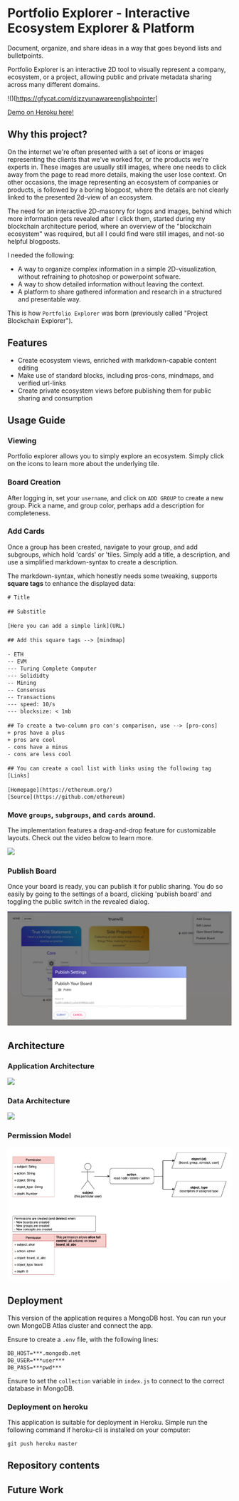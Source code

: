 # Portfolio Explorer - Interactive Ecosystem Explorer & Platform

Document, organize, and share ideas in a way that goes beyond lists and bulletpoints.

Portfolio Explorer is an interactive 2D tool to visually represent a company, ecosystem, or a project, allowing public and private metadata sharing across many different domains.

!()[https://gfycat.com/dizzyunawareenglishpointer]

[Demo on Heroku here!](https://blockchain--ecosystem-explorer.herokuapp.com/)

## Why this project?

On the internet we're often presented with a set of icons or images representing the clients that we've worked for, or the products we're experts in.
These images are usually still images, where one needs to click away from the page to read more details, making the user lose context.
On other occasions, the image representing an ecosystem of companies or products, is followed by a boring blogpost, where the details are not clearly linked to the presented 2d-view of an ecosystem.

The need for an interactive 2D-masonry for logos and images, behind which more information gets revealed after I click them, started during my blockchain architecture period, where an overview of the "blockchain ecosystem" was required, but all I could find were still images, and not-so helpful blogposts.

I needed the following:
- A way to organize complex information in a simple 2D-visualization, without refraining to photoshop or powerpoint sofware.
- A way to show detailed information without leaving the context.
- A platform to share gathered information and research in a structured and presentable way.

This is how `Portfolio Explorer` was born (previously called "Project Blockchain Explorer").

## Features

+ Create ecosystem views, enriched with markdown-capable content editing
+ Make use of standard blocks, including pros-cons, mindmaps, and verified url-links
+ Create private ecosystem views before publishing them for public sharing and consumption

## Usage Guide

### Viewing

Portfolio explorer allows you to simply explore an ecosystem. Simply click on the icons to learn more about the underlying tile.

### Board Creation

After logging in, set your `username`, and click on `ADD GROUP` to create a new group. Pick a name, and group color, perhaps add a description for completeness.

### Add Cards

Once a group has been created, navigate to your group, and add subgroups, which hold 'cards' or 'tiles. Simply add a title, a description, and use a simplified markdown-syntax to create a description.

The markdown-syntax, which honestly needs some tweaking, supports **square tags** to enhance the displayed data:

```
# Title

## Substitle

[Here you can add a simple link](URL)

## Add this square tags --> [mindmap]

- ETH
-- EVM
--- Turing Complete Computer
--- Solididty
-- Mining
-- Consensus
-- Transactions
--- speed: 10/s
--- blocksize: < 1mb

## To create a two-column pro con's comparison, use --> [pro-cons]
+ pros have a plus
+ pros are cool
- cons have a minus
- cons are less cool

## You can create a cool list with links using the following tag [Links]

[Homepage](https://ethereum.org/)
[Source](https://github.com/ethereum)

```

### Move `groups`, `subgroups`, and `cards` around.

The implementation features a drag-and-drop feature for customizable layouts. Check out the video below to learn more.

![](https://gfycat.com/dizzyunawareenglishpointer)

### Publish Board

Once your board is ready, you can publish it for public sharing. You do so easily by going to the settings of a board, clicking 'publish board' and toggling the public switch in the revealed dialog.

![](./docs/board_publishing.png)

## Architecture

### Application Architecture

![]("./docs/portfolio_explorer-AppArchitecture.png")

### Data Architecture

![]("./docs/portfolio_explorer-DataStructure.png")

### Permission Model

![](./docs/portfolio_explorer-Permissions.png)

## Deployment

This version of the application requires a MongoDB host. You can run your own MongoDB Atlas cluster and connect the app.

Ensure to create a `.env` file, with the following lines:

```
DB_HOST=***.mongodb.net
DB_USER=***user***
DB_PASS=***pwd***
```

Ensure to set the `collection` variable in `index.js` to connect to the correct database in MongoDB.

### Deployment on heroku

This application is suitable for deployment in Heroku. Simple run the following command if heroku-cli is installed on your computer:

~~~
git push heroku master
~~~

## Repository contents



## Future Work


